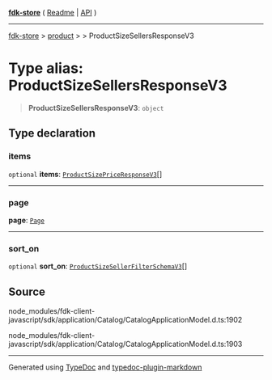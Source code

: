 [**fdk-store**](../../../README.md) ( [Readme](../../../README.md) \| [API](../../../API.md) )

---

[fdk-store](../../../API.md) > [product](../../README.md) > [<internal>](../README.md) > ProductSizeSellersResponseV3

# Type alias: ProductSizeSellersResponseV3

> **ProductSizeSellersResponseV3**: `object`

## Type declaration

### items

`optional` **items**: [`ProductSizePriceResponseV3`](type-alias.ProductSizePriceResponseV3.md)[]

---

### page

**page**: [`Page`](../../../brands/internal_/type-aliases/type-alias.Page.md)

---

### sort_on

`optional` **sort_on**: [`ProductSizeSellerFilterSchemaV3`](type-alias.ProductSizeSellerFilterSchemaV3.md)[]

## Source

node_modules/fdk-client-javascript/sdk/application/Catalog/CatalogApplicationModel.d.ts:1902

node_modules/fdk-client-javascript/sdk/application/Catalog/CatalogApplicationModel.d.ts:1903

---

Generated using [TypeDoc](https://typedoc.org/) and [typedoc-plugin-markdown](https://www.npmjs.com/package/typedoc-plugin-markdown)
